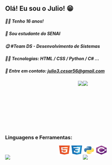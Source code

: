 ## Olá! Eu sou o Julio! 😁

##### 👨‍🎓 Tenho 16 anos!
##### 📘 Sou estudante do SENAI
##### 😉 #Team DS - Desenvolvimento de Sistemas
##### 👨‍💻 Tecnologias: HTML / CSS / Python / C# ...
##### 🧾 Entre em contato: julio3.cesar56@gmail.com‎ ‎ 

<div style="display: flex; justify-content: center; align-items: center;">
  <img height="150em"  src="https://github-readme-stats.vercel.app/api?username=JulioFavoretti&show_icons=false&theme=radical&include_all_commits=true&count_private=true"/>
  <img height="150em"  src="https://github-readme-stats.vercel.app/api/top-langs/?username=JulioFavoretti&layout=compact&langs_count=16&theme=radical"/>
</div>

### Linguagens e Ferramentas:
<div style="display: flex; justify-content: center; align-items: center;">
  <img align="center" alt="Julio-HTML" height="30" width="40" src="https://raw.githubusercontent.com/devicons/devicon/master/icons/html5/html5-original.svg">
  <img align="center" alt="Julio-CSS" height="30" width="40" src="https://raw.githubusercontent.com/devicons/devicon/master/icons/css3/css3-original.svg">
  <img align="center" alt="Julio-Python" height="30" width="40" src="https://raw.githubusercontent.com/devicons/devicon/master/icons/python/python-original.svg">
  <img align="center" alt="Julio-Csharp" height="30" width="40" src="https://raw.githubusercontent.com/devicons/devicon/master/icons/csharp/csharp-original.svg">
</div>
<div align="center">
  <img align="left" height="190" src="https://media.tenor.com/2a4KThsm4YgAAAAj/gaming-game-on.gif" style="display: inline-block;"/>
  <img height="190" src="https://user-images.githubusercontent.com/74038190/212748830-4c709398-a386-4761-84d7-9e10b98fbe6e.gif" style="display: inline-block;"/>
</div>



